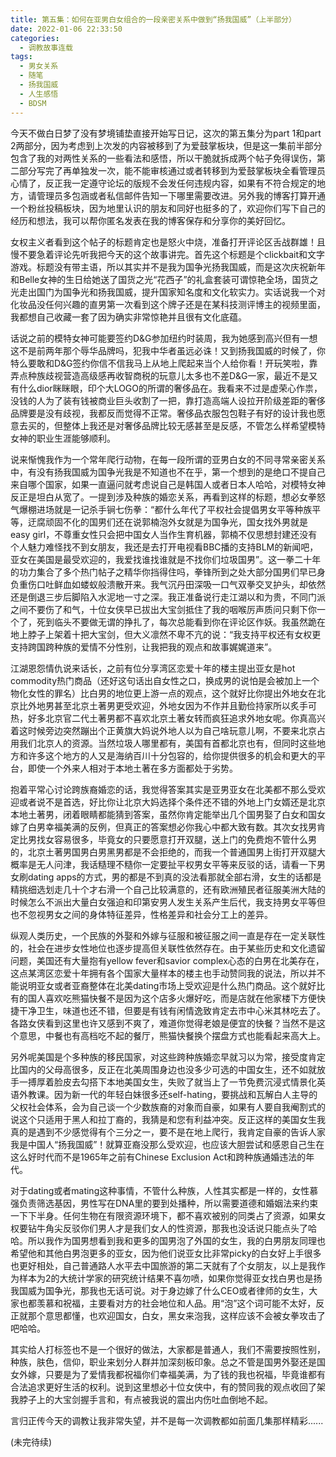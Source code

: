 ```yaml
---
title: 第五集：如何在亚男白女组合的一段亲密关系中做到“扬我国威”（上半部分）
date: 2022-01-06 22:33:50
categories:
  - 调教故事连载
tags:
  - 男女关系
  - 随笔
  - 扬我国威
  - 人生感悟
  - BDSM
---
```



今天不做白日梦了没有梦境铺垫直接开始写日记，这次的第五集分为part 1和part 2两部分，因为考虑到上次发的内容被移到了为爱鼓掌板块，但是这一集前半部分包含了我的对两性关系的一些看法和感悟，所以干脆就拆成两个帖子免得误伤，第二部分写完了再单独发一次，能不能审核通过或者转移到为爱鼓掌板块全看管理员心情了，反正我一定遵守论坛的版规不会发任何违规内容，如果有不符合规定的地方，请管理员多包涵或者私信邮件告知一下哪里需要改进。另外我的博客打算开通一个粉丝投稿板块，因为地里认识的朋友和同好也挺多的了，欢迎你们写下自己的经历和想法，我可以帮你匿名发表在我的博客保存和分享你的美好回忆。

<!-- more -->

女权主义者看到这个帖子的标题肯定也是怒火中烧，准备打开评论区舌战群雄！且慢不要急着评论先听我把今天的这个故事讲完。首先这个标题是个clickbait和文字游戏。标题没有带主语，所以其实并不是我为国争光扬我国威，而是这次庆祝新年和Belle女神的生日给她送了国货之光“花西子”的礼盒套装可谓惊艳全场，国货之光走出国门为国争光和扬我国威，提升国家知名度和文化软实力。实话说我一个对化妆品没任何兴趣的直男第一次看到这个牌子还是在某科技测评博主的视频里面，我都想自己收藏一套了因为确实非常惊艳并且很有文化底蕴。


话说之前的模特女神可能要签约D&G参加纽约时装周，我为她感到高兴但有一想这不是前两年那个辱华品牌吗，犯我中华者虽远必诛！又到扬我国威的时候了，你特么要敢和D&G签约你信不信我马上从地上爬起来当个人给你看！开玩笑啦，靠弄点种族歧视营造高级感再收智商税的玩意儿太多也不差D&G一家，最近不是又有什么dior眯眯眼，印个大LOGO的所谓的奢侈品在。我看来不过是虚荣心作祟，没钱的人为了装有钱被商业巨头收割了一把，靠打造高端人设拉开阶级差距的奢侈品牌要是没有歧视，我都反而觉得不正常。奢侈品衣服包包鞋子有好的设计我也愿意去买的，但整体上我还是对奢侈品牌比较无感甚至是反感，不管怎么样希望模特女神的职业生涯能够顺利。

说来惭愧我作为一个常年爬行动物，在每一段所谓的亚男白女的不同寻常亲密关系中，有没有扬我国威为国争光我是不知道也不在乎，第一个想到的是绝口不提自己来自哪个国家，如果一直逼问就考虑说自己是韩国人或者日本人哈哈，对模特女神反正是坦白从宽了。一提到涉及种族的婚恋关系，再看到这样的标题，想必女拳怒气爆棚进场就是一记杀手锏七伤拳：“都什么年代了平权社会提倡男女平等种族平等，迂腐顽固不化的国男们还在说郭楠泡外女就是为国争光，国女找外男就是easy girl，不尊重女性只会把中国女人当作生育机器，郭楠不仅思想封建还没有个人魅力难怪找不到女朋友，我还是去打开电视看BBC播的支持BLM的新闻吧，亚女在美国是最受欢迎的，我爱找谁找谁就是不找你们垃圾国男”。这一拳二十年的功力集合了多个热门帖子之精华你挡得住吗，拳锋所到之处大部分国男们早已身负重伤口吐鲜血如蝼蚁般溃散开来。我气沉丹田深吸一口气双拳交叉护头，却依然还是倒退三步后脚陷入水泥地一寸之深。我正准备说行走江湖以和为贵，不同门派之间不要伤了和气，十位女侠早已拔出大宝剑抵住了我的咽喉厉声质问只剩下你一个了，死到临头不要做无谓的挣扎了，每次总能看到你在评论区作妖。我虽然跪在地上脖子上架着十把大宝剑，但大义凛然不卑不亢的说：“我支持平权还有女权更支持跨国跨种族的爱情不分性别，让我把我的观点和故事娓娓道来”。

江湖恩怨情仇说来话长，之前有位分享湾区恋爱十年的楼主提出亚女是hot commodity热门商品（还好这句话出自女性之口，换成男的说怕是会被加上一个物化女性的罪名）比白男的地位更上游一点的观点，这个就好比你提出外地女在北京比外地男甚至北京土著男更受欢迎，外地女因为不作并且勤俭持家所以炙手可热，好多北京官二代土著男都不喜欢北京土著女转而疯狂追求外地女呢。你真高兴着这时候旁边突然蹦出个正黄旗大妈说外地人以为自己啥玩意儿啊，不要来北京占用我们北京人的资源。当然垃圾人哪里都有，美国有首都北京也有，但同时这些地方和许多这个地方的人又是海纳百川十分包容的，给你提供很多的机会和更大的平台，即使一个外来人相对于本地土著在多方面都处于劣势。

抱着平常心讨论跨族裔婚恋的话，我觉得答案其实是亚男亚女在北美都不那么受欢迎或者说不是首选，好比你让北京大妈选择个条件还不错的外地上门女婿还是北京本地土著男，闭着眼睛都能猜到答案，虽然你肯定能举出几个国男娶了白女和国女嫁了白男幸福美满的反例，但真正的答案想必你我心中都大致有数。其次女找男肯定比男找女容易很多，毕竟女的只要愿意打开双腿，送上门的免费炮不管什么男的，北京土著男国男白男黑男都是不会拒绝的，而我一个普通国男上街打开双腿大概率是无人问津，我话糙理不糙你一定要扯平权男女平等来反驳的话，请看一下男女刷dating apps的方式，男的都是不到真的没法看那就全部右滑，女生的话都是精挑细选划走几十个才右滑一个自己比较满意的，还有欧洲殖民者征服美洲大陆的时候怎么不派出大量白女强迫和印第安男人发生关系产生后代，我支持男女平等但也不忽视男女之间的身体特征差异，性格差异和社会分工上的差异。

纵观人类历史，一个民族的外娶和外嫁与征服和被征服之间一直是存在一定关联性的，社会在进步女性地位也逐步提高但关联性依然存在。由于某些历史和文化遗留问题，美国还有大量抱有yellow fever和savior complex心态的白男在北美存在，这点某湾区恋爱十年拥有各个国家大量样本的楼主也手动赞同我的说法，所以并不能说明亚女或者亚裔整体在北美dating市场上受欢迎是什么热门商品。这个就好比有的国人喜欢吃熊猫快餐不是因为这个店多火爆好吃，而是店就在他家楼下方便快捷干净卫生，味道也还不错，但要是有钱有闲情逸致肯定去市中心米其林吃去了。各路女侠看到这里也许又感到不爽了，难道你觉得老娘是便宜的快餐？当然不是这个意思，中餐也有高档吃不起的餐厅，熊猫快餐换个摆盘方式也能看起来高大上。

另外呢美国是个多种族的移民国家，对这些跨种族婚恋早就习以为常，接受度肯定比国内的父母高很多，反正在北美周围身边也没多少可选的中国女生，还不如就放手一搏厚着脸皮去勾搭下本地美国女生，失败了就当上了一节免费沉浸式情景化英语外教课。因为新一代的年轻白妹很多还self-hating，要挑战和瓦解白人主导的父权社会体系，会为自己谈一个少数族裔的对象而自豪，如果有人要自我阉割式的说这个只适用于黑人和拉丁裔的，我猜是和您有利益冲突。反正这样的美国女生我真的是遇到不少感觉得有个三分之一，要不是在地上爬行，我肯定自豪的告诉人家我是中国人“扬我国威”！就算亚裔没那么受欢迎，也应该大胆尝试和感恩自己生在这么好时代而不是1965年之前有Chinese Exclusion Act和跨种族通婚违法的年代。

对于dating或者mating这种事情，不管什么种族，人性其实都是一样的，女性慕强负责筛选基因，男性写在DNA里的要到处播种，所以需要道德和婚姻法来约束一下下半身。任何生物在有限资源环境下，都不喜欢被别的同类占了资源，如果女权要钻牛角尖反驳你们男人才是我们女人的性资源，那我也没话说只能点头了哈哈。所以我作为国男想看到我和更多的国男泡了外国的女生，我的白男朋友同理也希望他和其他白男泡更多的亚女，因为他们说亚女比非常picky的白女好上手很多也更好相处，自己普通路人水平去中国旅游的第二天就有了个女朋友，以上是我作为样本为2的大统计学家的研究统计结果不喜勿喷，如果你觉得亚女找白男也是扬我国威为国争光，那我也无话可说。对于身边嫁了什么CEO或者律师的女生，大家也都羡慕和祝福，主要看对方的社会地位和人品。用“泡”这个词可能不太好，反正就那个意思都懂，也欢迎国女，白女，黑女来泡我，这样应该不会被女拳攻击了吧哈哈。

其实给人打标签也不是一个很好的做法，大家都是普通人，我们不需要按照性别，种族，肤色，信仰，职业来划分人群并加深刻板印象。总之不管是国男外娶还是国女外嫁，只要是为了爱情我都祝福你们幸福美满，为了钱的我也祝福，毕竟谁都有合法追求更好生活的权利。说到这里想必十位女侠中，有的赞同我的观点收回了架我脖子上的大宝剑握手言和，有点被我说的震出内伤吐血倒地不起。

言归正传今天的调教让我非常失望，并不是每一次调教都如前面几集那样精彩......

(未完待续)


